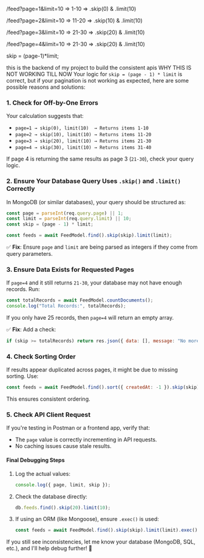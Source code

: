 
/feed?page=1&limit=10 => 1-10 => .skip(0) & .limit(10)

/feed?page=2&limit=10 => 11-20 => .skip(10) & .limit(10)

/feed?page=3&limit=10 => 21-30 => .skip(20) & .limit(10)

/feed?page=4&limit=10 => 21-30 => .skip(20) & .limit(10)

skip = (page-1)*limit;
 

this is the backend of my project to build the consistent apis
WHY THIS IS NOT WORKING TILL NOW
Your logic for `skip = (page - 1) * limit` is correct, but if your pagination is not working as expected, here are some possible reasons and solutions:

### 1. **Check for Off-by-One Errors**
   Your calculation suggests that:
   - `page=1 → skip(0), limit(10)  → Returns items 1-10`
   - `page=2 → skip(10), limit(10) → Returns items 11-20`
   - `page=3 → skip(20), limit(10) → Returns items 21-30`
   - `page=4 → skip(30), limit(10) → Returns items 31-40`

   If page 4 is returning the same results as page 3 (`21-30`), check your query logic.

### 2. **Ensure Your Database Query Uses `.skip()` and `.limit()` Correctly**
   In MongoDB (or similar databases), your query should be structured as:
   ```js
   const page = parseInt(req.query.page) || 1;
   const limit = parseInt(req.query.limit) || 10;
   const skip = (page - 1) * limit;

   const feeds = await FeedModel.find().skip(skip).limit(limit);
   ```
   ✅ **Fix**: Ensure `page` and `limit` are being parsed as integers if they come from query parameters.

### 3. **Ensure Data Exists for Requested Pages**
   If `page=4` and it still returns `21-30`, your database may not have enough records. Run:
   ```js
   const totalRecords = await FeedModel.countDocuments();
   console.log("Total Records:", totalRecords);
   ```
   If you only have 25 records, then `page=4` will return an empty array.

   ✅ **Fix**: Add a check:
   ```js
   if (skip >= totalRecords) return res.json({ data: [], message: "No more feeds available" });
   ```

### 4. **Check Sorting Order**
   If results appear duplicated across pages, it might be due to missing sorting. Use:
   ```js
   const feeds = await FeedModel.find().sort({ createdAt: -1 }).skip(skip).limit(limit);
   ```
   This ensures consistent ordering.

### 5. **Check API Client Request**
   If you're testing in Postman or a frontend app, verify that:
   - The `page` value is correctly incrementing in API requests.
   - No caching issues cause stale results.

#### **Final Debugging Steps**
1. Log the actual values:
   ```js
   console.log({ page, limit, skip });
   ```
2. Check the database directly:
   ```js
   db.feeds.find().skip(20).limit(10);
   ```
3. If using an ORM (like Mongoose), ensure `.exec()` is used:
   ```js
   const feeds = await FeedModel.find().skip(skip).limit(limit).exec();
   ```

If you still see inconsistencies, let me know your database (MongoDB, SQL, etc.), and I'll help debug further! 🚀